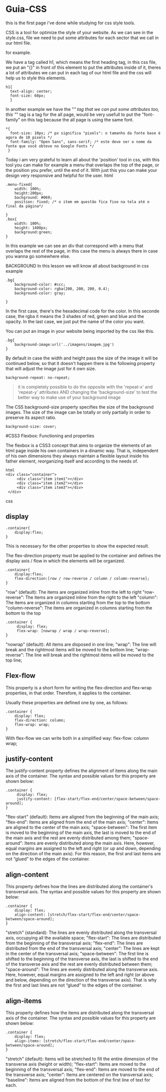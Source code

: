 # Guia-CSS

this is the first page i've done while studying for css style tools.

CSS is a tool for optimize the style of your website. As we can see in the style.css, file we need to put some attributes for each sector that we call in our html file.

for example.

We have a tag called h1, which means the first heading tag, in this css file, we put an "{}" in front of this element to put the attributes inside of it, theres a lot of attributes we can put in each tag of our html file and the css will help us to style this elements. 
    
    h1{
      text-align: center;
      font-size: 60px;
      }

In another example we have the "*" tag that we can put some attributes too, this "*" tag is a tag for the all page, would be very usefull to put the "font-family" on this tag because the all page is using the same font.

    *{
      font-size: 10px; /* px significa "pixels": o tamanho da fonte base é agora de 10 pixels */ 
      font-family: "Open Sans", sans-serif; /* este deve ser o nome da fonte que você obteve no Google Fonts */ 
     }

Today i am very grateful to learn all about the 'position' tool in css, with this tool you can make for example a menu that overlaps the top of the page, or the position you prefer, until the end of it. With just this you can make your design very responsive and helpful for the user.
    html
    
    .menu-fixed{
	    width: 100%;
	    height:200px;
	    background: #069;
	    position: fixed; /* o item em questão fica fixo na tela até o final da página*/

    }	
    .box{
	    width: 100%;
        height: 1400px;
	    background:green;
    }
    
In this example we can see an div that correspond with a menu that overlaps the rest of the page, in this case the menu is always there in case you wanna go somewhere else.

BACKGROUND
In this lesson we will know all about background in css
example

	.bg{
		background-color: #ccc;
		background-color: rgba(200, 200, 200, 0.4); 
		background-color: gray;

	}
In the first case, there's the hexadecimal code for the color.
In this seconde case, the rgba it means the 3 shades of red, green and blue and the opacity.
In the last case, we just put the name of the color you want.

You can put an image in your website being imported by the css like this.
	
	.bg{
		background-image:url('../imagens/imagem.jpg')
	}

By default in case the width and height pass the size of the image it will be continued below, so that it doesn't happen there is the following property that will adjust the image just for it own size.	
	
	background-repeat: no-repeat;
	
<blockquote>it is completely possible to do the opposite with the 'repeat-x' and 'repeat-y' attributes AND changing the 'background-size' to test the better way to make use of your background image</blockquote>

The CSS background-size property specifies the size of the background images. The size of the image can be totally or only partially in order to preserve its aspect ratio.	
	
	background-size: cover;

#CSS3 Flexbox: Functioning and properties
        
The flexbox is a CSS3 concept that aims to organize the elements of an html page inside his own containers in a dinamic way. That is, independent of his own dimensions they always maintain a flexible layout inside his father element, reorganizing itself and according to the needs of.

	html
	<div class="container">
	     <div class="item item1"></div>
	     <div class="item item2"></div>
	     <div class="item item3"></div>
	 </div>

css
<h2>display</h2>

	.container{
	    display:flex;
	}

This is necessary for the other properties to show the expected result.

The flex-direction property must be applied to the container and defines the display axis / flow in which the elements will be organized.

	.container{
	    display:flex;
	    flex-direction:[row / row-reverse / column / column-reverse];
	}	
   "row" (default): The items are organized inline from the left to right 
   "row-reverse": The items are organized inline from the right to the left
   "column":  The items are organized in columns starting from the top to the bottom
   "column-reverse": The items are organized in columns starting from the bottom to the top
        

	.container {
	     display: flex;
	     flex-wrap: [nowrap / wrap / wrap-reverse]; 
	}
"nowrap" (default): All items are disposed in one line;
"wrap": The line will break and the rightmost items will be moved to the bottom line;
"wrap-reverse": The line will break and the rightmost items will be moved to the top line;


<h2>Flex-flow</h2>
This property is a short form for writing the flex-direction and flex-wrap properties, in that order. Therefore, it applies to the container.

Usually these properties are defined one by one, as follows:

	.container {
	    display: flex;
	    flex-direction: column;
	    flex-wrap: wrap;
	}

With flex-flow we can write both in a simplified way:
    flex-flow: column wrap;

<h2>justify-content</h2>
The justify-content property defines the alignment of items along the main axis of the container. The syntax and possible values ​​for this property are shown below:
	
	.container {
	     display: flex;
	     justify-content: [flex-start/flex-end/center/space-between/space-around];
	}
"flex-start" (default): Items are aligned from the beginning of the main axis;
"flex-end": Items are aligned from the end of the main axis;
"center": Items are aligned to the center of the main axis;
"space-between": The first item is moved to the beginning of the main axis, the last is moved to the end of the main axis and the rest are evenly distributed among them;
"space-around": Items are evenly distributed along the main axis. Here, however, equal margins are assigned to the left and right (or up and down, depending on the direction of the main axis). For this reason, the first and last items are not “glued” to the edges of the container.

<h2>align-content</h2>

This property defines how the lines are distributed along the container's transversal axis. The syntax and possible values for this property are shown below:
	
	.container {
	    display: flex;
	    align-content: [stretch/flex-start/flex-end/center/space-between/space-around];
	}
    
"stretch" (standard): The lines are evenly distributed along the transversal axis, occupying all the available space;
"flex-start": The lines are distributed from the beginning of the transversal axis;
"flex-end": The lines are distributed from the end of the transversal axis;
"center": The lines are kept in the center of the transversal axis;
"space-between": The first line is shifted to the beginning of the transverse axis, the last is shifted to the end of the transverse axis and the rest are evenly distributed between them;
"space-around": The lines are evenly distributed along the transverse axis. Here, however, equal margins are assigned to the left and right (or above and below, depending on the direction of the transverse axis). That is why the first and last lines are not “glued” to the edges of the container.

<h2>align-items</h2>
This property defines how the items are distributed along the transversal axis of the container. The syntax and possible values for this property are shown below:
	
	.container {
	    display: flex;
	    align-items: [stretch/flex-start/flex-end/center/space-between/space-around];
	}

"stretch" (default): Items will be stretched to fill the entire dimension of the transverse axis (height or width);
"flex-start": Items are moved to the beginning of the transversal axis;
"flex-end": Items are moved to the end of the transverse axis;
"center": Items are centered on the transversal axis;
"baseline": Items are aligned from the bottom of the first line of text for each.


